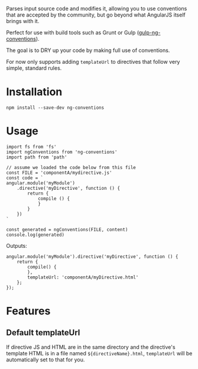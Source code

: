 Parses input source code and modifies it, allowing you to use conventions that are accepted by the community, but go beyond what AngularJS itself brings with it.

Perfect for use with build tools such as Grunt or Gulp ([gulp-ng-conventions](https://github.com/seeekr/gulp-ng-conventions)).

The goal is to DRY up your code by making full use of conventions.

For now only supports adding `templateUrl` to directives that follow very simple, standard rules.

# Installation
```
npm install --save-dev ng-conventions
```

# Usage
```
import fs from 'fs'
import ngConventions from 'ng-conventions'
import path from 'path'

// assume we loaded the code below from this file
const FILE = 'componentA/mydirective.js'
const code = `
angular.module('myModule')
    .directive('myDirective', function () {
        return {
            compile () {
            }
        }
    })
`

const generated = ngConventions(FILE, content)
console.log(generated)
```

Outputs:

```
angular.module('myModule').directive('myDirective', function () {
    return {
        compile() {
        },
        templateUrl: 'componentA/myDirective.html'
    };
});
```

# Features

## Default templateUrl
If directive JS and HTML are in the same directory and the directive's template HTML is in a file named `${directiveName}.html`, `templateUrl` will be automatically set to that for you.

